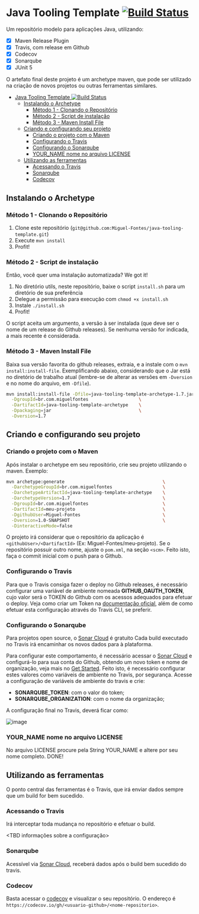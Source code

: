 # Java Tooling Template [![Build Status](https://travis-ci.org/Miguel-Fontes/java-tooling-template.svg?branch=master)](https://travis-ci.org/Miguel-Fontes/java-tooling-template)

Um repositório modelo para aplicações Java, utilizando:

- [x] Maven Release Plugin
- [x] Travis, com release em Github
- [x] Codecov
- [x] Sonarqube
- [x] JUnit 5

O artefato final deste projeto é um archetype maven, que pode ser utilizado na criação de novos projetos ou outras ferramentas similares.

<!-- TOC -->

- [Java Tooling Template ![Build Status](https://travis-ci.org/Miguel-Fontes/java-tooling-template)](#java-tooling-template-build-statushttpstravis-ciorgmiguel-fontesjava-tooling-template)
  - [Instalando o Archetype](#instalando-o-archetype)
    - [Método 1 - Clonando o Repositório](#m%C3%A9todo-1---clonando-o-reposit%C3%B3rio)
    - [Método 2 - Script de instalação](#m%C3%A9todo-2---script-de-instala%C3%A7%C3%A3o)
    - [Método 3 - Maven Install File](#m%C3%A9todo-3---maven-install-file)
  - [Criando e configurando seu projeto](#criando-e-configurando-seu-projeto)
    - [Criando o projeto com o Maven](#criando-o-projeto-com-o-maven)
    - [Configurando o Travis](#configurando-o-travis)
    - [Configurando o Sonarqube](#configurando-o-sonarqube)
    - [YOUR_NAME nome no arquivo LICENSE](#yourname-nome-no-arquivo-license)
  - [Utilizando as ferramentas](#utilizando-as-ferramentas)
    - [Acessando o Travis](#acessando-o-travis)
    - [Sonarqube](#sonarqube)
    - [Codecov](#codecov)

<!-- /TOC -->

## Instalando o Archetype

### Método 1 - Clonando o Repositório

1. Clone este repositório (`git@github.com:Miguel-Fontes/java-tooling-template.git`)
2. Execute `mvn install`
3. Profit!

### Método 2 - Script de instalação

Então, você quer uma instalação automatizada? We got it!

1. No diretório utils, neste repositório, baixe o script `install.sh` para um diretório de sua preferência
2. Delegue a permissão para execução com `chmod +x install.sh`
3. Instale `./install.sh`
4. Profit!

O script aceita um argumento, a versão à ser instalada (que deve ser o nome de um release do Github releases). Se nenhuma versão for indicada, a mais recente é considerada.

### Método 3 - Maven Install File

Baixa sua versão favorita do github releases, extraia, e a instale com o `mvn install:install-file`. Exemplificando abaixo, considerando que o Jar está no diretório de trabalho atual (lembre-se de alterar as versões em `-Dversion` e no nome do arquivo, em `-Dfile`).

``` bash
mvn install:install-file -Dfile=java-tooling-template-archetype-1.7.jar \
  -DgroupId=br.com.miguelfontes                   \
  -DartifactId=java-tooling-template-archetype    \
  -Dpackaging=jar                                 \
  -Dversion=1.7
```

## Criando e configurando seu projeto

### Criando o projeto com o Maven

Após instalar o archetype em seu repositório, crie seu projeto utilizando o maven. Exemplo:

``` bash
mvn archetype:generate                                     \
  -DarchetypeGroupId=br.com.miguelfontes                   \
  -DarchetypeArtifactId=java-tooling-template-archetype    \
  -DarchetypeVersion=1.7                                   \
  -DgroupId=br.com.miguelfontes                            \
  -DartifactId=meu-projeto                                 \
  -DgithubUser=Miguel-Fontes                               \
  -Dversion=1.0-SNAPSHOT                                   \
  -DinteractiveMode=false
```

O projeto irá considerar que o repositório da aplicação é `<githubUser>/<DartifactId>` (Ex: Miguel-Fontes/meu-projeto). Se o repositório possuir outro nome, ajuste o `pom.xml`, na seção `<scm>`. Feito isto, faça o commit inicial com o push para o Github.

### Configurando o Travis

Para que o Travis consiga fazer o deploy no Github releases, é necessário configurar uma variável de ambiente nomeada **GITHUB_OAUTH_TOKEN**, cujo valor será o TOKEN do Github com os acessos adequados para efetuar o deploy. Veja como criar um Token na [documentação oficial](https://docs.travis-ci.com/user/deployment/releases/), além de como efetuar esta configuração através do Travis CLI, se preferir.

### Configurando o Sonarqube

Para projetos open source, o [Sonar Cloud](https://sonarcloud.io/projects) é gratuito Cada build executado no Travis irá encaminhar os novos dados para à plataforma.

Para configurar este comportamento, é necessário acessar o [Sonar Cloud](https://sonarcloud.io/projects) e configurá-lo para sua conta do Github, obtendo um novo token e nome de organização, veja mais no [Get Started](https://about.sonarcloud.io/get-started/). Feito isto, é necessário configurar estes valores como variáveis de ambiente no Travis, por segurança. Acesse a configuração de variáveis de ambiente do travis e crie:

- **SONARQUBE_TOKEN**: com o valor do token;
- **SONARQUBE_ORGANIZATION**: com o nome da organização;

A configuração final no Travis, deverá ficar como:

![image](https://user-images.githubusercontent.com/15656072/41385975-3e349512-6f55-11e8-9d5d-37ca04e63601.png)

### YOUR_NAME nome no arquivo LICENSE

No arquivo LICENSE procure pela String YOUR_NAME e altere por seu nome completo. DONE!

## Utilizando as ferramentas

O ponto central das ferramentas é o Travis, que irá enviar dados sempre que um build for bem sucedido.

### Acessando o Travis

Irá interceptar toda mudança no repositório e efetuar o build.

<TBD informações sobre a configuração>

### Sonarqube

Acessível via [Sonar Cloud](https://sonarcloud.io/projects), receberá dados após o build bem sucedido do travis.

### Codecov

Basta acessar o [codecov](https://codecov.io/) e visualizar o seu repositório. O endereço é `https://codecov.io/gh/<usuario-github>/<nome-repositorio>`.
